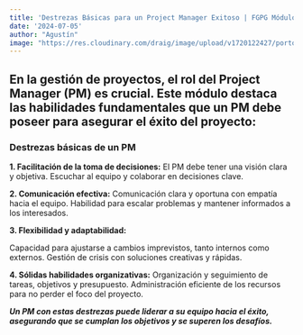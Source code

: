 ```yaml
---
title: 'Destrezas Básicas para un Project Manager Exitoso | FGPG Módulo 1, SubMódulo 2 '
date: '2024-07-05'
author: "Agustín"
image: "https://res.cloudinary.com/draig/image/upload/v1720122427/portolio-personal/blog/htxiskelp7kcea0vlduy.webp"
---
```

## En la gestión de proyectos, el rol del Project Manager (PM) es crucial. Este módulo destaca las habilidades fundamentales que un PM debe poseer para asegurar el éxito del proyecto:

### Destrezas básicas de un PM

**1. Facilitación de la toma de decisiones:**
El PM debe tener una visión clara y objetiva.
Escuchar al equipo y colaborar en decisiones clave.

**2. Comunicación efectiva:**
Comunicación clara y oportuna con empatía hacia el equipo.
Habilidad para escalar problemas y mantener informados a los interesados.

**3. Flexibilidad y adaptabilidad:**

Capacidad para ajustarse a cambios imprevistos, tanto internos como externos.
Gestión de crisis con soluciones creativas y rápidas.

**4. Sólidas habilidades organizativas:**
Organización y seguimiento de tareas, objetivos y presupuesto.
Administración eficiente de los recursos para no perder el foco del proyecto.


***Un PM con estas destrezas puede liderar a su equipo hacia el éxito, asegurando que se cumplan los objetivos y se superen los desafíos.***